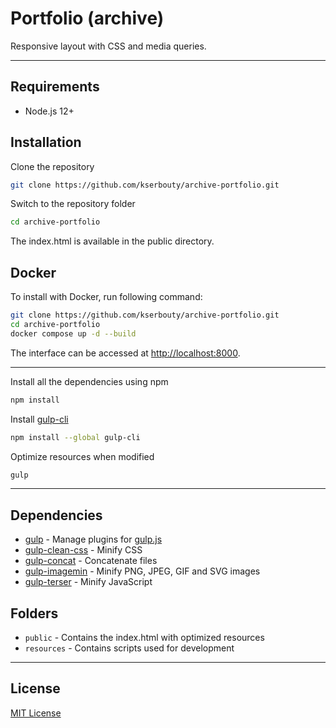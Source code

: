 # Portfolio (archive)

Responsive layout with CSS and media queries.

---

## Requirements

- Node.js 12+

## Installation

Clone the repository

```bash
git clone https://github.com/kserbouty/archive-portfolio.git
```

Switch to the repository folder

```bash
cd archive-portfolio
```

The index.html is available in the public directory.

## Docker

To install with Docker, run following command:

```bash
git clone https://github.com/kserbouty/archive-portfolio.git
cd archive-portfolio
docker compose up -d --build
```

The interface can be accessed at <http://localhost:8000>.

---

Install all the dependencies using npm

```bash
npm install
```

Install [gulp-cli](https://www.npmjs.com/package/gulp-cli)

```bash
npm install --global gulp-cli
```

Optimize resources when modified

```bash
gulp
```

---

## Dependencies

- [gulp](https://www.npmjs.com/package/gulp) - Manage plugins for [gulp.js](https://gulpjs.com/)
- [gulp-clean-css](https://www.npmjs.com/package/gulp-clean-css) - Minify CSS
- [gulp-concat](https://www.npmjs.com/package/gulp-concat) - Concatenate files
- [gulp-imagemin](https://www.npmjs.com/package/gulp-imagemin) - Minify PNG, JPEG, GIF and SVG images
- [gulp-terser](https://www.npmjs.com/package/gulp-terser) - Minify JavaScript

## Folders

- `public` - Contains the index.html with optimized resources
- `resources` - Contains scripts used for development

---

## License

[MIT License](./LICENSE.md)
